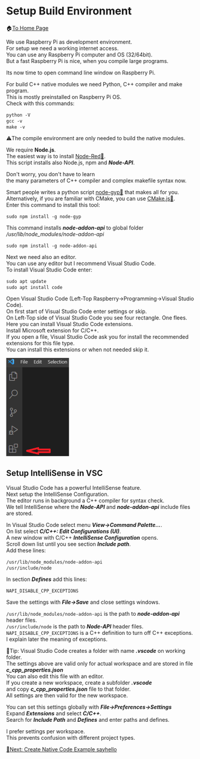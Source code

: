 # Setup Build Environment
🏠[To Home Page](README.md)

We use Raspberry Pi as development environment.<br>
For setup we need a working internet access.<br>
You can use any Raspberry Pi computer and OS (32/64bit).<br>
But a fast Raspberry Pi is nice, when you compile large programs.<br>

Its now time to open command line window on Raspberry Pi.<br>

For build C++ native modules we need Python, C++ compiler and make program.<br>
This is mostly preinstalled on Raspberry Pi OS.<br>
Check with this commands:<br>

```
python -V
gcc -v
make -v
```
⚠️The compile environment are only needed to build the native modules.

We require **Node.js**.<br>
The easiest way is to install [Node-Red📌](https://nodered.org/docs/getting-started/raspberrypi).<br>
This script installs also Node.js, npm and ***Node-API***.<br>

Don't worry, you don't have to learn<br>
the many parameters of C++ compiler and complex makefile syntax now.<br>

Smart people writes a python script [node-gyp📌](https://github.com/nodejs/node-gyp) that makes all for you.<br>
Alternatively, if you are familiar with CMake, you can use [CMake.js📌](https://github.com/cmake-js/cmake-js).<br>
Enter this command to install this tool:<br> 

```
sudo npm install -g node-gyp
```

This command installs ***node-addon-api*** to global folder */usr/lib/node_modules/node-addon-api*<br>

```
sudo npm install -g node-addon-api
```

Next we need also an editor.<br> 
You can use any editor but I recommend Visual Studio Code.<br>
To install Visual Studio Code enter:<br>

```
sudo apt update
sudo apt install code
```

Open Visual Studio Code (Left-Top Raspberry->Programming->Visual Studio Code).<br>
On first start of Visual Studio Code enter settings or skip.<br>
On Left-Top side of Visual Studio Code you see four rectangle. One flees.<br>
Here you can install Visual Studio Code extensions.<br>
Install Microsoft extension for C/C++.<br>
If you open a file, Visual Studio Code ask you for install the recommended<br>
extensions for this file type.<br> 
You can install this extensions or when not needed skip it.<br>

![VSC Extension](/images/vsextension.png "VSC Extension")

## Setup IntelliSense in VSC
Visual Studio Code has a powerful IntelliSense feature.<br>
Next setup the IntelliSense Configuration.<br>
The editor runs in background a C++ compiler for syntax check.<br>
We tell IntelliSense where the ***Node-API*** and ***node-addon-api*** include files are stored.<br>

In Visual Studio Code select menu ***View->Command Palette...***.<br>
On list select ***C/C++: Edit Configurations (UI)***.<br>
A new window with C/C++ ***IntelliSense Configuration*** opens.<br>
Scroll down list until you see section ***Include path***.<br>
Add these lines:
```
/usr/lib/node_modules/node-addon-api
/usr/include/node
```
In section ***Defines*** add this lines:
```
NAPI_DISABLE_CPP_EXCEPTIONS
```
Save the settings with ***File->Save*** and close settings windows.<br>

```/usr/lib/node_modules/node-addon-api``` is the path to ***node-addon-api*** header files.<br>
```/usr/include/node```  is the path to ***Node-API*** header files.<br>
```NAPI_DISABLE_CPP_EXCEPTIONS``` is a C++ definition to turn off C++ exceptions.<br>
I explain later the meaning of exceptions.<br>

📍Tip: Visual Studio Code creates a folder with name ***.vscode*** on working folder.<br>
The settings above are valid only for actual workspace and are stored in file<br>
***c_cpp_properties.json***<br>
You can also edit this file with an editor.<br>
If you create a new workspace, create a subfolder ***.vscode***<br>
and copy ***c_cpp_properties.json*** file to that folder.<br>
All settings are then valid for the new workspace.<br>

You can set this settings globally with ***File->Preferences->Settings***<br>
Expand ***Extensions*** and select ***C/C++***.<br>
Search for ***Include Path*** and ***Defines*** and enter paths and defines.<br>

I prefer settings per workspace.<br>
This prevents confusion with different project types.<br> 

[🧾Next: Create Native Code Example sayhello ](create.md)
